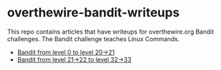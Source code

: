 # overthewire-bandit-writeups
This repo contains articles that have writeups for overthewire.org Bandit challenges. The Bandit challenge teaches Linux Commands.

- [Bandit from level 0 to level 20->21](https://medium.com/@miratorimoonlight/overthewire-bandit-challenges-writeups-from-level0-to-level20-21-ef6a54dc9461)
- [Bandit from level 21->22 to level 32->33](https://medium.com/@miratorimoonlight/overthewire-bandit-challenges-writeups-from-level21-22-to-32-33-11c50704e415)
